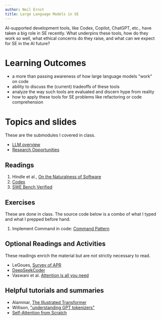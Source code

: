 ```yaml
---
author: Neil Ernst
title: Large Language Models in SE
---
```


AI-supported development tools, like Codex, Copilot, ChatGPT, etc., have taken a big role in SE recently. What underpins these tools, how do they work so well, what ethical concerns do they raise, and what can we expect for SE in the AI future?

# Learning Outcomes

- a more than passing awareness of how large language models "work" on code
- ability to discuss the (current) tradeoffs of these tools
- analyze the way such tools are evaluated and discern hype from reality
- how to apply these tools for SE problems like refactoring or code comprehension

# Topics and slides
These are the submodules I covered in class. 

*  [LLM overview](slides/llm-intro_pub.qmd) 
*  [Research Opportunities](slides/Grad-Opportunities.md)  
  
## Readings
1.  Hindle et al., [On the Naturalness of Software](https://dl.acm.org/doi/10.5555/2337223.2337322)
2.  [Codex](https://arxiv.org/pdf/2107.03374.pdf)
3.  [SWE Bench Verified](https://openai.com/index/introducing-swe-bench-verified/)
  
## Exercises

These are done in class. The source code below is a combo of what I typed and what I prepped before hand. 

1.  Implement Command in code: [Command Pattern](https://github.com/UVic-Data-Science-for-SE/command_exercise/blob/main/README.md)  

## Optional Readings and Activities

These readings enrich the material but are not strictly necessary to read. 

* LeGoues, [Survey of APR](http://www.cs.cmu.edu/~clegoues/docs/legoues-cacm2019.pdf) 
* [DeepSeekCoder](https://github.com/deepseek-ai/deepseek-coder)
* Vaswani et al. [Attention is all you need](https://arxiv.org/abs/1706.03762)


## Helpful tutorials and summaries
* Alammar, [The Illustrated Transformer](http://jalammar.github.io/illustrated-transformer/)
* Willison, ["understanding GPT tokenizers"](https://simonwillison.net/2023/Jun/8/gpt-tokenizers/)
* [Self-Attention from Scratch](https://sebastianraschka.com/blog/2023/self-attention-from-scratch.html) 